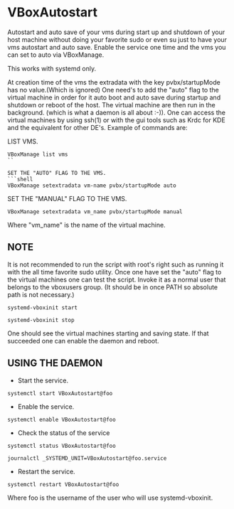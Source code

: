 VBoxAutostart
=============
Autostart and auto save of your vms during start up and shutdown of your host machine without doing your
favorite sudo or even su just to have your vms autostart and auto save. Enable the service one time and
the vms you can set to auto via VBoxManage.

 This works with  systemd only.


  At  creation time of the vms the extradata with the key pvbx/startupMode has no value.(Which is ignored)
 One need's to add the "auto" flag to the virtual machine in order for it  auto boot and auto save during
 startup and shutdown or reboot of the host.  The  virtual  machine  are  then  run  in the background.
 (which is what a daemon is all about :-)). One can access the virtual machines by using ssh(1) or with
 the gui tools such as  Krdc for KDE and the equivalent for other DE's. Example of commands are:

LIST VMS.
```shell
VBoxManage list vms
``

SET THE "AUTO" FLAG TO THE VMS.
```shell
VBoxManage setextradata vm-name pvbx/startupMode auto
```

SET THE "MANUAL" FLAG TO THE VMS.
```shell
VBoxManage setextradata vm_name pvbx/startupMode manual
```
Where "vm_name" is the name of the virtual machine.


## NOTE
  It is not recommended to run the script with root's right such as running it with the all time
  favorite sudo utility.  Once one  have  set the  "auto"  flag  to  the  virtual  machines one
  can test the script. Invoke it as a normal user that belongs to the vboxusers group.
  (It should be in once PATH so absolute path is not necessary.)
```shell
systemd-vboxinit start

systemd-vboxinit stop
```

One should see the virtual machines starting and saving state. If that succeeded one can enable
the daemon and reboot.


## USING THE DAEMON
* Start the service.

```shell
systemctl start VBoxAutostart@foo
```
* Enable the service.

```shell
systemctl enable VBoxAutostart@foo
```

* Check the status of the service

```shell
systemctl status VBoxAutostart@foo

journalctl _SYSTEMD_UNIT=VBoxAutostart@foo.service
```
* Restart the service.

```shell
systemctl restart VBoxAutostart@foo
```
Where foo is the username of the user who will use systemd-vboxinit.




